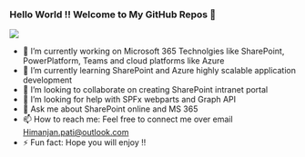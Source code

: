 ### Hello World !! Welcome to My GitHub Repos 👋

<a href = "https://user-images.githubusercontent.com/23727056/87433896-78ae9700-c607-11ea-9ca6-9cdbe3f67998.jpg">
  <img src="https://user-images.githubusercontent.com/23727056/87433896-78ae9700-c607-11ea-9ca6-9cdbe3f67998.jpg">
  </a>

- 🔭 I’m currently working on Microsoft 365 Technolgies like SharePoint, PowerPlatform, Teams and cloud platforms like Azure
- 🌱 I’m currently learning SharePoint and Azure highly scalable application development
- 👯 I’m looking to collaborate on creating SharePoint intranet portal
- 🤔 I’m looking for help with SPFx webparts and Graph API
- 💬 Ask me about SharePoint online and MS 365 
- 📫 How to reach me: Feel free to connect me over email Himanjan.pati@outlook.com
- ⚡ Fun fact: Hope you will enjoy !!
